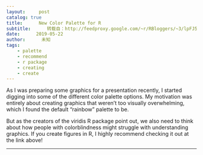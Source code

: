 ```yaml
---
layout:     post
catalog: true
title:      New Color Palette for R
subtitle:      转载自：http://feedproxy.google.com/~r/RBloggers/~3/lpFJ5gKTcPw/
date:      2019-05-22
author:      未知
tags:
    - palette
    - recommend
    - r package
    - creating
    - create
---
```






As I was preparing some graphics for a presentation recently, I started digging into some of the different color palette options. My motivation was entirely about creating graphics that weren’t too visually overwhelming, which I found the default “rainbow” palette to be.

But as the creators of the viridis R package point out, we also need to think about how people with colorblindness might struggle with understanding graphics. If you create figures in R, I highly recommend checking it out at the link above!







---
